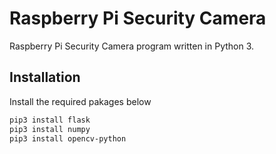 # Raspberry Pi Security Camera

Raspberry Pi Security Camera program written in Python 3.

## Installation

Install the required pakages below
```bash
pip3 install flask
pip3 install numpy
pip3 install opencv-python
```
